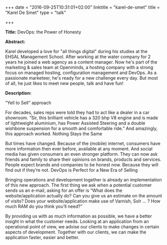 +++
date = "2016-09-25T10:31:01+02:00"
linktitle = "karel-de-smet"
title = "Karel De Smet"
type = "talk"

+++

<div class="span-15  ">
  <div class="span-15  last ">
  <p><strong>Title:</strong>
DevOps: the Power of Honesty
</p>


<p><strong>Abstract:</strong></p>
Karel developed a love for "all things digital" during his studies at the EHSAL Management School. After working at the water company for 2 years he joined a web agency as a content manager. Now he's part of the marketing & sales team at Openminds, a hosting company with a strong focus on managed hosting, configuration management and DevOps. As a passionate marketeer, he's ready for a new challenge every day. But most of all, he just likes to meet new people, talk and have fun!
<p>

</p>

<p><strong>Description:</strong></p>

<p>

“Yell to Sell” approach

For decades, sales reps were told they had to act like a dealer in a car showroom. “Sir, this brilliant vehicle has a 320 bhp V8 engine and is made of lightweight aluminium, has Power Assisted Steering and a double wishbone suspension for a smooth and comfortable ride.” And amazingly, this approach worked.
Nothing Stays the Same

But times have changed. Because of the (mobile) internet, consumers have more information then ever before, available at any moment. And social media has given consumers an even stronger platform. They can now ask friends and family to share their opinions on brands, products and services. People expect brands and companies to be honest now. Because they will find out if they’re not.
DevOps is Perfect for a New Era of Selling

Bringing operations and development together is already an implementation of this new approach. The first thing we ask when a potential customer sends us an e-mail, asking for an offer is “What does the website/application actually do? Can you give us an estimate on the amount of visits? Does your website/application make use of Varnish, Solr … ? How much RAM do you think you’ll need?”

By providing us with as much information as possible, we have a better insight in what the customer needs. Looking at an application from an operational point of view, we advise our clients to make changes in certain aspects of development. Together with our clients, we can make the application faster, easier and better.
</p>


  </div>
</div>

